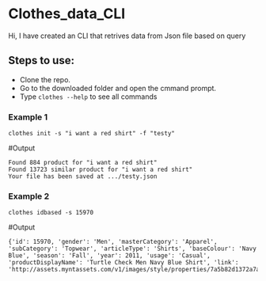 ﻿# Clothes_data_CLI

Hi, I have created an CLI that retrives data from Json file based on query
## Steps to use:
* Clone the repo.
* Go to the downloaded folder and open the cmmand prompt.
* Type `clothes --help` to see all commands


### Example 1

`clothes init -s "i want a red shirt" -f "testy" `


#Output
```
Found 884 product for "i want a red shirt" 
Found 13723 similar product for "i want a red shirt"
Your file has been saved at .../testy.json
```

### Example 2

`clothes idbased -s 15970`

#Output

```
{'id': 15970, 'gender': 'Men', 'masterCategory': 'Apparel', 'subCategory': 'Topwear', 'articleType': 'Shirts', 'baseColour': 'Navy Blue', 'season': 'Fall', 'year': 2011, 'usage': 'Casual', 'productDisplayName': 'Turtle Check Men Navy Blue Shirt', 'link': 'http://assets.myntassets.com/v1/images/style/properties/7a5b82d1372a7a5c6de67ae7a314fd91_images.jpg'}
```
